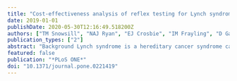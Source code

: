 ```yaml
---
title: "Cost-effectiveness analysis of reflex testing for Lynch syndrome in women with endometrial cancer in the UK setting"
date: 2019-01-01
publishDate: 2020-05-30T12:16:49.518200Z
authors: ["TM Snowsill", "NAJ Ryan", "EJ Crosbie", "IM Frayling", "D Gareth Evans", "CJ Hyde"]
publication_types: ["2"]
abstract: "Background Lynch syndrome is a hereditary cancer syndrome caused by constitutional pathogenic variants in the DNA mismatch repair (MMR) system, leading to increased risk of colorectal, endometrial and other cancers. The study aimed to identify the incremental costs and consequences of strategies to identify Lynch syndrome in women with endometrial cancer. Methods A decision-analytic model was developed to evaluate the relative cost-effectiveness of reflex testing strategies for identifying Lynch syndrome in women with endometrial cancer taking the NHS perspective and a lifetime horizon. Model input parameters were sourced from various published sources. Consequences were measured using quality-adjusted life years (QALYs). A cost-effectiveness threshold of £20 000/QALY was used. Results Reflex testing for Lynch syndrome using MMR immunohistochemistry and MLH1 methylation testing was cost-effective versus no testing, costing £14 200 per QALY gained. There was uncertainty due to parameter imprecision, with an estimated 42% chance this strategy is not cost-effective compared with no testing. Age had a significant impact on cost-effectiveness, with testing not predicted to be cost-effective in patients aged 65 years and over. Conclusions Testing for Lynch syndrome in younger women with endometrial cancer using MMR immunohistochemistry and MLH1 methylation testing may be cost-effective. Age cut-offs may be controversial and adversely affect implementation."
featured: false
publication: "*PLoS ONE*"
doi: "10.1371/journal.pone.0221419"
---
```


